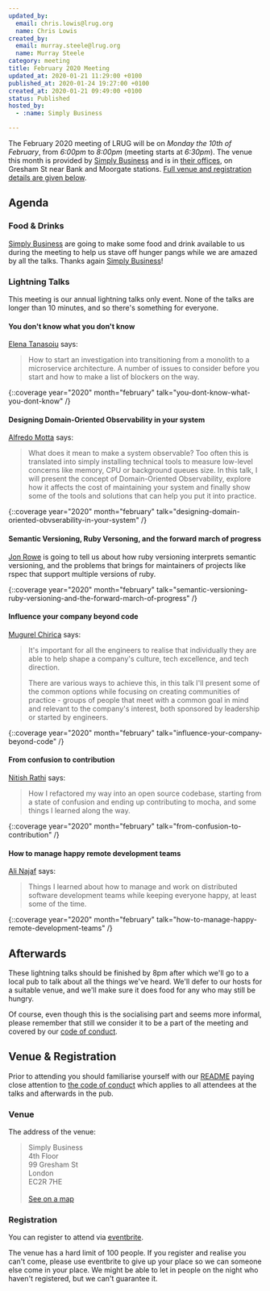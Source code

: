 ```yaml
---
updated_by:
  email: chris.lowis@lrug.org
  name: Chris Lowis
created_by:
  email: murray.steele@lrug.org
  name: Murray Steele
category: meeting
title: February 2020 Meeting
updated_at: 2020-01-21 11:29:00 +0100
published_at: 2020-01-24 19:27:00 +0100
created_at: 2020-01-21 09:49:00 +0100
status: Published
hosted_by:
  - :name: Simply Business

---
```


The February 2020 meeting of LRUG will be on *Monday the 10th of February*,
from _6:00pm_ to _8:00pm_ (meeting starts at _6:30pm_).  The venue this
month is provided by [Simply Business](https://www.simplybusiness.co.uk/)
and is in [their offices][simplybusiness-venue], on Gresham St near Bank
and Moorgate stations.  [Full venue and registration details are given
below](#feb20registration).

Agenda
------

### Food & Drinks

[Simply Business](https://www.simplybusiness.co.uk/) are going to make
some food and drink available to us during the meeting to help us stave
off hunger pangs while we are amazed by all the talks. Thanks again
[Simply Business](https://www.simplybusiness.co.uk/)!

### Lightning Talks

This meeting is our annual lightning talks only event.  None of the talks
are longer than 10 minutes, and so there's something for everyone.

#### You don't know what you don't know

[Elena Tanasoiu](https://twitter.com/elenatanasoiu) says:

> How to start an investigation into transitioning from a monolith to a
> microservice architecture. A number of issues to consider before you
> start and how to make a list of blockers on the way.

{::coverage year="2020" month="february" talk="you-dont-know-what-you-dont-know" /}

#### Designing Domain-Oriented Observability in your system

[Alfredo Motta](https://twitter.com/mottalrd) says:

> What does it mean to make a system observable? Too often this is translated
> into simply installing technical tools to measure low-level concerns like
> memory, CPU or background queues size. In this talk, I will present the
> concept of Domain-Oriented Observability, explore how it affects the cost
> of maintaining your system and finally show some of the tools and solutions
> that can help you put it into practice.

{::coverage year="2020" month="february" talk="designing-domain-oriented-obvserability-in-your-system" /}

#### Semantic Versioning, Ruby Versoning, and the forward march of progress

[Jon Rowe](https://twitter.com/JonRowe) is going to tell us about how ruby
versioning interprets semantic versioning, and the problems that brings
for maintainers of projects like rspec that support multiple versions of
ruby.

{::coverage year="2020" month="february" talk="semantic-versioning-ruby-versioning-and-the-forward-march-of-progress" /}

#### Influence your company beyond code

[Mugurel Chirica](https://twitter.com/budmc29) says:

> It's important for all the engineers to realise that individually they are
> able to help shape a company's culture, tech excellence, and tech direction.
>
> There are various ways to achieve this, in this talk I'll present some of
> the common options while focusing on creating communities of practice -
> groups of people that meet with a common goal in mind and relevant to the
> company's interest, both sponsored by leadership or started by engineers.

{::coverage year="2020" month="february" talk="influence-your-company-beyond-code" /}

#### From confusion to contribution

[Nitish Rathi](https://twitter.com/latebound) says:

> How I refactored my way into an open source codebase, starting from a
> state of confusion and ending up contributing to mocha, and some things
> I learned along the way.

{::coverage year="2020" month="february" talk="from-confusion-to-contribution" /}

#### How to manage happy remote development teams

[Ali Najaf](https://twitter.com/alinajaf) says:

> Things I learned about how to manage and work on distributed
> software development teams while keeping everyone happy, at least some of
> the time.

{::coverage year="2020" month="february" talk="how-to-manage-happy-remote-development-teams" /}


Afterwards
----------

These lightning talks should be finished by 8pm after which we'll go to a
local pub to talk about all the things we've heard.  We'll defer to our
hosts for a suitable venue, and we'll make sure it does food for any who
may still be hungry.

Of course, even though this is the socialising part and seems more
informal, please remember that still we consider it to be a part of the
meeting and covered by our [code of conduct](http://readme.lrug.org/#code-of-conduct).


Venue & Registration <a name="feb20registration">&nbsp;</a>
-----------------------------------------------------------

Prior to attending you should familiarise yourself with our
[README](http://readme.lrug.org/) paying close attention to [the code of
conduct](http://readme.lrug.org/#code-of-conduct) which applies to
all attendees at the talks and afterwards in the pub.

### Venue

The address of the venue:

> Simply Business<br/>4th Floor<br/>99 Gresham St<br/>London<br/>EC2R 7HE<br/><br/>[See on a map][simplybusiness-venue]

### Registration

You can register to attend via [eventbrite][simplybusiness-event].

The venue has a hard limit of 100 people.  If you register and realise you
can't come, please use eventbrite to give up your place so we can someone
else come in your place.  We might be able to let in people on the night
who haven't registered, but we can't guarantee it.

[simplybusiness-venue]: https://goo.gl/maps/BRXZR9y98tSdjc8x7
[simplybusiness-event]: https://www.eventbrite.com/e/london-ruby-user-group-february-2020-meeting-tickets-90874033681
